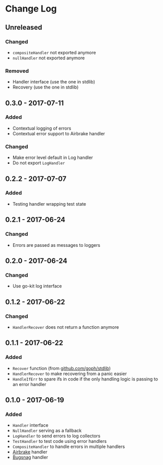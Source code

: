 # Change Log


## Unreleased

### Changed

- `compositeHandler` not exported anymore
- `nullHandler` not exported anymore

### Removed

- Handler interface (use the one in stdlib)
- Recovery (use the one in stdlib)


## 0.3.0 - 2017-07-11

### Added

- Contextual logging of errors
- Contextual error support to Airbrake handler

### Changed

- Make error level default in Log handler
- Do not export `LogHandler`


## 0.2.2 - 2017-07-07

### Added

- Testing handler wrapping test state


## 0.2.1 - 2017-06-24

### Changed

- Errors are passed as messages to loggers


## 0.2.0 - 2017-06-24

### Changed

- Use go-kit log interface


## 0.1.2 - 2017-06-22

### Changed

- `HandlerRecover` does not return a function anymore


## 0.1.1 - 2017-06-22

### Added

- `Recover` function (from [github.com/goph/stdlib](https://github.com/goph/stdlib))
- `HandlerRecover` to make recovering from a panic easier
- `HandleIfErr` to spare ifs in code if the only handling logic is passing to an error handler


## 0.1.0 - 2017-06-19

### Added

- `Handler` interface
- `NullHandler` serving as a fallback
- `LogHandler` to send errors to log collectors
- `TestHandler` to test code using error handlers
- `CompositeHandler` to handle errors in multiple handlers
- [Airbrake](https://airbrake.io) handler
- [Bugsnag](https://bugsnag.com) handler
